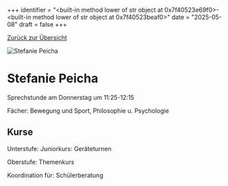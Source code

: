 
+++
identifier = "<built-in method lower of str object at 0x7f40523e69f0>-<built-in method lower of str object at 0x7f40523beaf0>"
date = "2025-05-08"
draft = false
+++

 [Zurück zur Übersicht](/schule/personen/)

<div class="row">
<div class="column">
<img src="/images/personal/Peicha.jpg" alt="Stefanie Peicha"> 
</div>
<div class="column">

# Stefanie Peicha

Sprechstunde am Donnerstag um 11:25-12:15

Fächer: Bewegung und Sport,  Philosophie u. Psychologie





## Kurse

Unterstufe: Juniorkurs: Geräteturnen

Oberstufe: Themenkurs

Koordination für: Schülerberatung

</div>
</div> 

